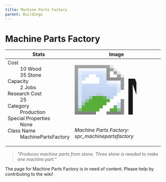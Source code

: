 ```yaml
---
title: Machine Parts Factory
parent: Buildings
---
```

# Machine Parts Factory

[//]: # (Pre-generated content)
<table><thead><tr><th>Stats</th><th>Image</th></tr></thead><tbody><tr><td><dl><dt>Cost</dt><dd>10 Wood<br>35 Stone</dd><dt>Capacity</dt><dd>2 Jobs</dd><dt>Research Cost</dt><dd>25</dd><dt>Category</dt><dd>Production</dd><dt>Special Properties</dt><dd>None</dd><dt>Class Name</dt><dd>MachinePartsFactory</dd></dl></td><td><style>.building-image {width: 200px;height: 200px;overflow: hidden;position: relative;}.building-image img {image-rendering: pixelated;object-fit: none;transform: scale(10);transform-origin: left top;position: absolute;left: 0;top: 0;}</style><div class="building-image"><img style="object-position: -206px -955px;" src="https://tfe2-wiki.github.io/assets/sprites.png" alt="Machine Parts Factory Back"><img style="object-position: -184px -955px;" src="https://tfe2-wiki.github.io/assets/sprites.png" alt="Machine Parts Factory"></div><i>Machine Parts Factory: spr_machinepartsfactory</i></td></tr></tbody></table><blockquote><i>"Produces machine parts from stone. Three stone is needed to make one machine part."</i></blockquote>

The page for Machine Parts Factory is in need of content. Please help by contributing to the wiki!
